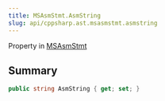 ```yaml
---
title: MSAsmStmt.AsmString
slug: api/cppsharp.ast.msasmstmt.asmstring
---
```

Property in [MSAsmStmt](/api/cppsharp/ast/msasmstmt)

## Summary



```csharp
public string AsmString { get; set; }
```


